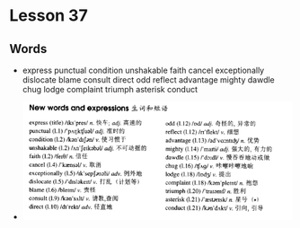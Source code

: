 # Lesson 37

## Words

- express punctual condition unshakable faith cancel exceptionally dislocate blame consult direct odd reflect advantage mighty dawdle chug lodge complaint triumph asterisk conduct

- ![Words](../../../Images/Part3/04/words-37.png)
